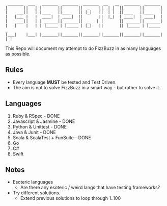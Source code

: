 ```
 _______  ___   _______  _______  _______  __   __  _______  _______
|       ||   | |       ||       ||  _    ||  | |  ||       ||       |
|    ___||   | |____   ||____   || |_|   ||  | |  ||____   ||____   |
|   |___ |   |  ____|  | ____|  ||       ||  |_|  | ____|  | ____|  |
|    ___||   | | ______|| ______||  _   | |       || ______|| ______|
|   |    |   | | |_____ | |_____ | |_|   ||       || |_____ | |_____   _
|___|    |___| |_______||_______||_______||_______||_______||_______| |_|
```

This Repo will document my attempt to do FizzBuzz in as many languages as possible.

## Rules

* Every language **MUST** be tested and Test Driven.
* The aim is not to solve FizzBuzz in a smart way - but rather to solve it.


## Languages

1. Ruby & RSpec - DONE
2. Javascript & Jasmine - DONE
3. Python & Unittest - DONE
4. Java & Junit - DONE
5. Scala & ScalaTest + FunSuite - DONE
6. Go
7. C#
8. Swift


## Notes

* Esoteric languages
  * Are there any esoteric / weird langs that have testing frameworks?
* Try different solutions.
  * Extend previous solutions to loop through 1..100

